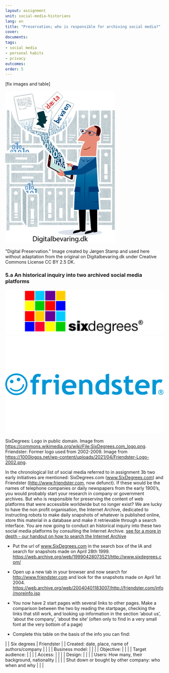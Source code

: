 ```yaml
---
layout: assignment
unit: social-media-historians
lang: en
title: "Preservation; who is responsible for archiving social media?"  
cover:
documents:
tags:
- social media
- personal habits 
- privacy
outcomes:
order: 5
---
```

[fix images and table]

![digitalbevaring](../../assets/images/social-media/digitalbevaring.png)


"Digital Preservation." Image created by Jørgen Stamp and used here without adaptation from the original on Digitalbevaring.dk 
under Creative Commons License CC BY 2.5 DK.
<!-- more -->
<!-- briefing-student -->

### 5.a An historical inquiry into two archived social media platforms
<!-- section-contents -->
![six](../../assets/images/social-media/six.png)
![friend](../../assets/images/social-media/friend.png)

SixDegrees: Logo in public domain. Image from https://commons.wikimedia.org/wiki/File:SixDegrees.com_logo.png. 
Friendster: Former logo used from 2002-2009. Image from https://1000logos.net/wp-content/uploads/2021/04/Friendster-Logo-2002.png. 

In the chronological list of social media referred to in assignment 3b two early initiatives are mentioned: SixDegrees.com (www.SixDegrees.com) and Friendster (http://www.friendster.com, now defunct). If these would be the names of telephone companies or daily newspapers from the early 1900’s, you would probably start your research in company or government archives. But who is responsible for preserving the content of web platforms that were accessible worldwide but no longer exist? We are lucky to have the non profit organisation, the Internet Archive, dedicated to instructing robots to make daily snapshots of whatever is published online, store this material in a database and make it retrievable through a search interface.
You are now going to conduct an historical inquiry into these two social media platforms by consulting the Internet Archive. 
[see for a more in depth - our handout on how to search the Internet Archive](https://ranke2.uni.lu/assets/pdf/wayback-machine-interface.pdf)  

- Put the url of  www.SixDegrees.com in the search box of the IA and search for snapshots made on April 28th 1999. https://web.archive.org/web/19990428073521/http://www.sixdegrees.com/  

- Open up a new tab in your browser and now search for http://www.friendster.com  and look for the snapshots made on April 1st 2004. https://web.archive.org/web/20040401183007/http://friendster.com/info/moreinfo.jsp 

- You now have 2 start pages with several links to other pages. Make a comparison between the two by reading the startpage, checking the links that still work, and looking up information in the  section ‘about us’, ‘about the company’, ‘about the site’ (often only to find in a very small font at the very bottom of a page)

- Complete this table on the basis of the info you can find:

| | Six degrees | Friendster | 
| Created: date, place, name of authors/company |  |  |
| Business model: |  |  |
| Objective: |  |  |
| Target audience: |  |  |
| Access: |  |  |
| Design: |  |  |
| Users: How many, their background, nationality |  |  |
| Shut down or bought by other company: 
who when and why |  |  |

<!-- section -->
                     
<!-- briefing-teacher -->

